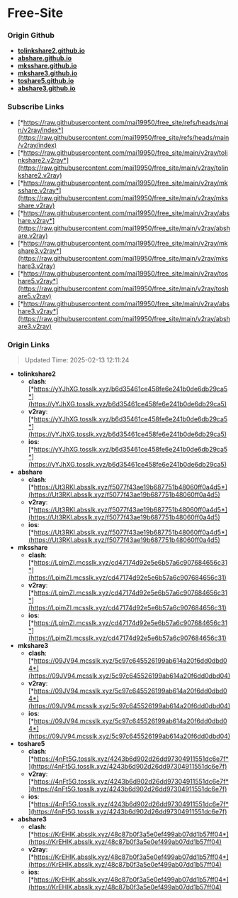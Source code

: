 # Free-Site

### Origin Github

- [**tolinkshare2.github.io**](https://github.com/tolinkshare2/tolinkshare2.github.io)
- [**abshare.github.io**](https://github.com/abshare/abshare.github.io)
- [**mksshare.github.io**](https://github.com/mksshare/mksshare.github.io)
- [**mkshare3.github.io**](https://github.com/mkshare3/mkshare3.github.io)
- [**toshare5.github.io**](https://github.com/toshare5/toshare5.github.io)
- [**abshare3.github.io**](https://github.com/abshare3/abshare3.github.io)

### Subscribe Links

- [*https://raw.githubusercontent.com/mai19950/free_site/refs/heads/main/v2ray/index*](https://raw.githubusercontent.com/mai19950/free_site/refs/heads/main/v2ray/index)
- [*https://raw.githubusercontent.com/mai19950/free_site/main/v2ray/tolinkshare2.v2ray*](https://raw.githubusercontent.com/mai19950/free_site/main/v2ray/tolinkshare2.v2ray)
- [*https://raw.githubusercontent.com/mai19950/free_site/main/v2ray/mksshare.v2ray*](https://raw.githubusercontent.com/mai19950/free_site/main/v2ray/mksshare.v2ray)
- [*https://raw.githubusercontent.com/mai19950/free_site/main/v2ray/abshare.v2ray*](https://raw.githubusercontent.com/mai19950/free_site/main/v2ray/abshare.v2ray)
- [*https://raw.githubusercontent.com/mai19950/free_site/main/v2ray/mkshare3.v2ray*](https://raw.githubusercontent.com/mai19950/free_site/main/v2ray/mkshare3.v2ray)
- [*https://raw.githubusercontent.com/mai19950/free_site/main/v2ray/toshare5.v2ray*](https://raw.githubusercontent.com/mai19950/free_site/main/v2ray/toshare5.v2ray)
- [*https://raw.githubusercontent.com/mai19950/free_site/main/v2ray/abshare3.v2ray*](https://raw.githubusercontent.com/mai19950/free_site/main/v2ray/abshare3.v2ray)

### Origin Links

> Updated Time: 2025-02-13 12:11:24

- **tolinkshare2**
  - **clash**: [*https://yYJhXG.tosslk.xyz/b6d35461ce458fe6e241b0de6db29ca5*](https://yYJhXG.tosslk.xyz/b6d35461ce458fe6e241b0de6db29ca5)
  - **v2ray**: [*https://yYJhXG.tosslk.xyz/b6d35461ce458fe6e241b0de6db29ca5*](https://yYJhXG.tosslk.xyz/b6d35461ce458fe6e241b0de6db29ca5)
  - **ios**: [*https://yYJhXG.tosslk.xyz/b6d35461ce458fe6e241b0de6db29ca5*](https://yYJhXG.tosslk.xyz/b6d35461ce458fe6e241b0de6db29ca5)
- **abshare**
  - **clash**: [*https://Ut3RKl.absslk.xyz/f5077f43ae19b687751b48060ff0a4d5*](https://Ut3RKl.absslk.xyz/f5077f43ae19b687751b48060ff0a4d5)
  - **v2ray**: [*https://Ut3RKl.absslk.xyz/f5077f43ae19b687751b48060ff0a4d5*](https://Ut3RKl.absslk.xyz/f5077f43ae19b687751b48060ff0a4d5)
  - **ios**: [*https://Ut3RKl.absslk.xyz/f5077f43ae19b687751b48060ff0a4d5*](https://Ut3RKl.absslk.xyz/f5077f43ae19b687751b48060ff0a4d5)
- **mksshare**
  - **clash**: [*https://LpimZl.mcsslk.xyz/cd47174d92e5e6b57a6c907684656c31*](https://LpimZl.mcsslk.xyz/cd47174d92e5e6b57a6c907684656c31)
  - **v2ray**: [*https://LpimZl.mcsslk.xyz/cd47174d92e5e6b57a6c907684656c31*](https://LpimZl.mcsslk.xyz/cd47174d92e5e6b57a6c907684656c31)
  - **ios**: [*https://LpimZl.mcsslk.xyz/cd47174d92e5e6b57a6c907684656c31*](https://LpimZl.mcsslk.xyz/cd47174d92e5e6b57a6c907684656c31)
- **mkshare3**
  - **clash**: [*https://09JV94.mcsslk.xyz/5c97c645526199ab614a20f6dd0dbd04*](https://09JV94.mcsslk.xyz/5c97c645526199ab614a20f6dd0dbd04)
  - **v2ray**: [*https://09JV94.mcsslk.xyz/5c97c645526199ab614a20f6dd0dbd04*](https://09JV94.mcsslk.xyz/5c97c645526199ab614a20f6dd0dbd04)
  - **ios**: [*https://09JV94.mcsslk.xyz/5c97c645526199ab614a20f6dd0dbd04*](https://09JV94.mcsslk.xyz/5c97c645526199ab614a20f6dd0dbd04)
- **toshare5**
  - **clash**: [*https://4nFt5G.tosslk.xyz/4243b6d902d26dd97304911551dc6e7f*](https://4nFt5G.tosslk.xyz/4243b6d902d26dd97304911551dc6e7f)
  - **v2ray**: [*https://4nFt5G.tosslk.xyz/4243b6d902d26dd97304911551dc6e7f*](https://4nFt5G.tosslk.xyz/4243b6d902d26dd97304911551dc6e7f)
  - **ios**: [*https://4nFt5G.tosslk.xyz/4243b6d902d26dd97304911551dc6e7f*](https://4nFt5G.tosslk.xyz/4243b6d902d26dd97304911551dc6e7f)
- **abshare3**
  - **clash**: [*https://KrEHlK.absslk.xyz/48c87b0f3a5e0ef499ab07dd1b57ff04*](https://KrEHlK.absslk.xyz/48c87b0f3a5e0ef499ab07dd1b57ff04)
  - **v2ray**: [*https://KrEHlK.absslk.xyz/48c87b0f3a5e0ef499ab07dd1b57ff04*](https://KrEHlK.absslk.xyz/48c87b0f3a5e0ef499ab07dd1b57ff04)
  - **ios**: [*https://KrEHlK.absslk.xyz/48c87b0f3a5e0ef499ab07dd1b57ff04*](https://KrEHlK.absslk.xyz/48c87b0f3a5e0ef499ab07dd1b57ff04)
